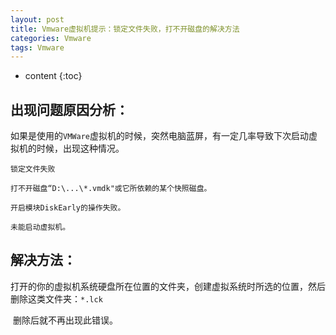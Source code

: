 ```yaml
---
layout: post
title: Vmware虚拟机提示：锁定文件失败，打不开磁盘的解决方法
categories: Vmware
tags: Vmware
---
```


* content
{:toc}

## 出现问题原因分析：

​	如果是使用的`VMWare`虚拟机的时候，突然电脑蓝屏，有一定几率导致下次启动虚拟机的时候，出现这种情况。

```
锁定文件失败

打不开磁盘“D:\...\*.vmdk"或它所依赖的某个快照磁盘。

开启模块DiskEarly的操作失败。

未能启动虚拟机。
```

## 解决方法：

​	打开的你的虚拟机系统硬盘所在位置的文件夹，创建虚拟系统时所选的位置，然后删除这类文件夹：`*.lck`

​	删除后就不再出现此错误。